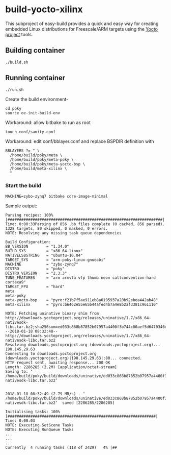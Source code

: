 build-yocto-xilinx
===================

This subproject of easy-build provides a quick and easy way
for creating embedded Linux distributions for Freescale/ARM targets
using the [Yocto project](http://www.yoctoproject.arm) tools.

## Building container

    ./build.sh

## Running container

    ./run.sh

Create the build environment-

    cd poky
    source oe-init-build-env

Workaround: allow bitbake to run as root

    touch conf/sanity.conf

Workaround: edit conf/bblayer.conf and replace BSPDIR definition with

    BBLAYERS ?= " \
      /home/build/poky/meta \
      /home/build/poky/meta-poky \
      /home/build/poky/meta-yocto-bsp \
      /home/build/meta-xilinx \
      "

### Start the build
    MACHINE=zybo-zynq7 bitbake core-image-minimal

Sample output:
```
Parsing recipes: 100% |####################################################################| Time: 0:00:33Parsing of 856 .bb files complete (0 cached, 856 parsed). 1328 targets, 80 skipped, 0 masked, 0 errors.
NOTE: Resolving any missing task queue dependencies

Build Configuration:
BB_VERSION        = "1.34.0"
BUILD_SYS         = "x86_64-linux"
NATIVELSBSTRING   = "ubuntu-16.04"
TARGET_SYS        = "arm-poky-linux-gnueabi"
MACHINE           = "zybo-zynq7"
DISTRO            = "poky"
DISTRO_VERSION    = "2.3.3"
TUNE_FEATURES     = "arm armv7a vfp thumb neon callconvention-hard cortexa9"
TARGET_FPU        = "hard"
meta
meta-poky
meta-yocto-bsp    = "pyro:f21b7f5ae911eb8a0195937a20b92ebea442ab48"
meta-xilinx       = "pyro:b6462e55e65b44afed4b7a4e8b2af3381c961110"

NOTE: Fetching uninative binary shim from http://downloads.yoctoproject.org/releases/uninative/1.7/x86_64-nativesdk-libc.tar.bz2;sha256sum=ed033c868b87852b07957a4400f3b744c00aef5d6470346ea1a59b6d3e03075e
--2018-01-18 08:32:48--  http://downloads.yoctoproject.org/releases/uninative/1.7/x86_64-nativesdk-libc.tar.bz2
Resolving downloads.yoctoproject.org (downloads.yoctoproject.org)... 198.145.29.63
Connecting to downloads.yoctoproject.org (downloads.yoctoproject.org)|198.145.29.63|:80... connected.
HTTP request sent, awaiting response... 200 OK
Length: 2286285 (2.2M) [application/octet-stream]
Saving to: ‘ /home/build/poky/build/downloads/uninative/ed033c868b87852b07957a4400f3b744c00aef5d6470346ea1a59b6d3e03075e/x86_64-nativesdk-libc.tar.bz2’


2018-01-18 08:32:49 (2.79 MB/s) - ‘ /home/build/poky/build/downloads/uninative/ed033c868b87852b07957a4400f3b744c00aef5d6470346ea1a59b6d3e03075e/x86_64-nativesdk-libc.tar.bz2’  saved [2286285/2286285]

Initialising tasks: 100% |#################################################################| Time: 0:00:03
NOTE: Executing SetScene Tasks
NOTE: Executing RunQueue Tasks
...
...
...
Currently  4 running tasks (118 of 2429)   4% |##
```



